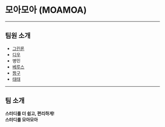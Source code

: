 # 모아모아 (MOAMOA)

---

## 팀원 소개

- [그린론](https://github.com/jaejae-yoo/moamoa-git-flow/blob/main/greenlawn.md)
- [디우](dwoo.md)
- 병민
- [베루스](./verus.md)
- [짱구](https://github.com/tco0427/moamoa-git-flow/blob/main/jjanggu.md)
- [태태](https://github.com/nan-noo/moamoa-git-flow/blob/feature/taetae/taetae.md)

---

## 팀 소개

**스터디를 더 쉽고, 편리하게!** <br>
**스터디를 모아모아**
